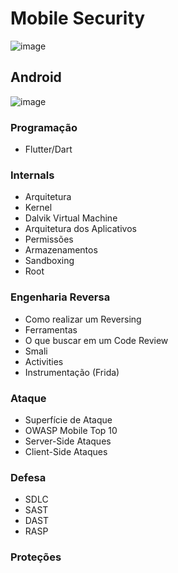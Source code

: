 # Mobile Security
![image](https://user-images.githubusercontent.com/37185061/196573536-ea809c6d-89d5-42b2-bba5-573f627d9a3b.png)

## Android 

![image](https://user-images.githubusercontent.com/37185061/196573728-2ea09c12-a6ec-4480-b266-329b2299ba24.png)

### Programação 
- Flutter/Dart 

### Internals 
- Arquitetura 
- Kernel 
- Dalvik Virtual Machine 
- Arquitetura dos Aplicativos 
- Permissões 
- Armazenamentos 
- Sandboxing 
- Root 

### Engenharia Reversa 
- Como realizar um Reversing 
- Ferramentas 
- O que buscar em um Code Review 
- Smali 
- Activities 
- Instrumentação (Frida)

### Ataque 
- Superfície de Ataque 
- OWASP Mobile Top 10 
- Server-Side Ataques 
- Client-Side Ataques 

### Defesa 
- SDLC 
- SAST
- DAST
- RASP 

### Proteções 
